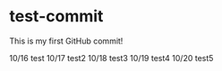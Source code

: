 # test-commit

This is my first GitHub commit!

10/16 test
10/17 test2
10/18 test3
10/19 test4
10/20 test5
